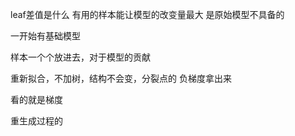 leaf差值是什么
有用的样本能让模型的改变量最大
是原始模型不具备的

一开始有基础模型

样本一个个放进去，对于模型的贡献

重新拟合，不加树，结构不会变，分裂点的
负梯度拿出来


看的就是梯度

重生成过程的